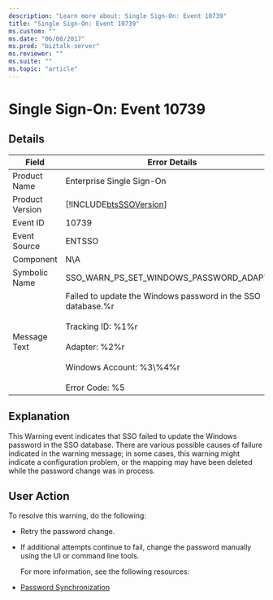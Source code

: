 ```yaml
---
description: "Learn more about: Single Sign-On: Event 10739"
title: "Single Sign-On: Event 10739"
ms.custom: ""
ms.date: "06/08/2017"
ms.prod: "biztalk-server"
ms.reviewer: ""
ms.suite: ""
ms.topic: "article"
---
```

# Single Sign-On: Event 10739
## Details  

| Field | Error Details |
|-----------------|---------------------------------------------------------------------------------------------------------------------------------------------------------------------------------------|
|  Product Name   |                                                                               Enterprise Single Sign-On                                                                               |
| Product Version |                                                              [!INCLUDE[btsSSOVersion](../includes/btsssoversion-md.md)]                                                               |
|    Event ID     |                                                                                         10739                                                                                         |
|  Event Source   |                                                                                        ENTSSO                                                                                         |
|    Component    |                                                                                          N\A                                                                                          |
|  Symbolic Name  |                                                                       SSO_WARN_PS_SET_WINDOWS_PASSWORD_ADAPTER                                                                        |
|  Message Text   | Failed to update the Windows password in the SSO database.%r<br /><br /> Tracking ID: %1%r<br /><br /> Adapter: %2%r<br /><br /> Windows Account: %3\\%4%r<br /><br /> Error Code: %5 |

## Explanation  
 This Warning event indicates that SSO failed to update the Windows password in the SSO database. There are various possible causes of failure indicated in the warning message; in some cases, this warning might indicate a configuration problem, or the mapping may have been deleted while the password change was in process.  

## User Action  
 To resolve this warning, do the following:  

- Retry the password change.  

- If additional attempts continue to fail, change the password manually using the UI or command line tools.  

  For more information, see the following resources:  

- [Password Synchronization](../core/password-synchronization2.md)
